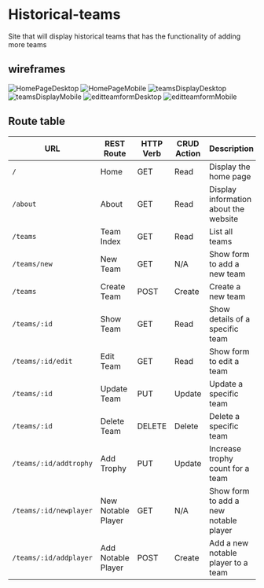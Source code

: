 # Historical-teams
Site that will display historical teams that has the functionality of adding more teams

## wireframes
![HomePageDesktop](https://media.git.generalassemb.ly/user/51685/files/5fd8273c-d824-43ab-a86d-eef1051d2636)
![HomePageMobile](https://media.git.generalassemb.ly/user/51685/files/8cb1fc99-f552-4aa5-86ca-fcabc2773bfd)
![teamsDisplayDesktop](https://media.git.generalassemb.ly/user/51685/files/4ad59c5b-3629-4f99-a682-d372ca9503dc)
![teamsDisplayMobile](https://media.git.generalassemb.ly/user/51685/files/52f36d6a-26e3-4840-81d5-8f3a5d317ba3)
![editteamformDesktop](https://media.git.generalassemb.ly/user/51685/files/60e6a734-51d0-4cda-bc8d-8e19c21540ed)
![editteamformMobile](https://media.git.generalassemb.ly/user/51685/files/7a69b5c8-45f9-4029-9828-842f04d05193)

## Route table

| URL                          | REST Route         | HTTP Verb | CRUD Action  | Description                                   | EJS View(s)                 |
|------------------------------|--------------------|-----------|--------------|-----------------------------------------------|-----------------------------|
| `/`                          | Home               | GET       | Read         | Display the home page                         | `home.ejs`                  |
| `/about`                     | About              | GET       | Read         | Display information about the website         | `about.ejs`                 |
| `/teams`                     | Team Index         | GET       | Read         | List all teams                                | `team-index.ejs`            |
| `/teams/new`                 | New Team           | GET       | N/A          | Show form to add a new team                   | `new-team.ejs`              |
| `/teams`                     | Create Team        | POST      | Create       | Create a new team                             | Redirect to `/teams`        |
| `/teams/:id`                 | Show Team          | GET       | Read         | Show details of a specific team               | `team-details.ejs`          |
| `/teams/:id/edit`            | Edit Team          | GET       | Read         | Show form to edit a team                      | `edit-team.ejs`             |
| `/teams/:id`                 | Update Team        | PUT       | Update       | Update a specific team                        | Redirect to `/teams/:id`    |
| `/teams/:id`                 | Delete Team        | DELETE    | Delete       | Delete a specific team                        | Redirect to `/teams`        |
| `/teams/:id/addtrophy`       | Add Trophy         | PUT       | Update       | Increase trophy count for a team              | Redirect to `/teams/:id`    |
| `/teams/:id/newplayer`       | New Notable Player | GET       | N/A          | Show form to add a new notable player         | `new-player.ejs`            |
| `/teams/:id/addplayer`       | Add Notable Player | POST      | Create       | Add a new notable player to a team            | Redirect to `/teams/:id`    |

